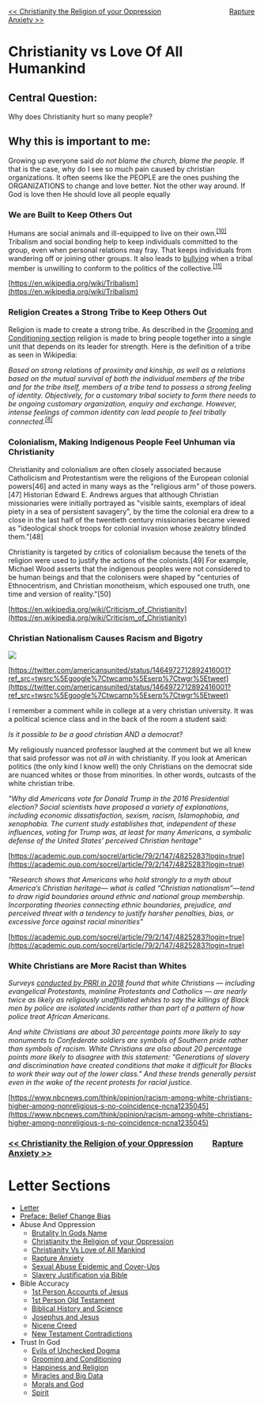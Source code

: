 [<< Christianity the Religion of your Oppression](https://letter-to-christian-scholars.github.io/Letter-to-Christian-Scholars/Christianity-The-Religion-Of-Your-Oppression.html)
&nbsp;&nbsp;&nbsp;&nbsp;&nbsp;&nbsp;&nbsp;&nbsp;&nbsp;&nbsp;&nbsp;&nbsp;&nbsp;&nbsp;&nbsp;&nbsp;&nbsp;&nbsp;&nbsp;&nbsp;&nbsp;&nbsp;&nbsp;&nbsp;&nbsp;&nbsp;&nbsp;&nbsp;&nbsp;&nbsp;&nbsp;&nbsp;&nbsp; 
[Rapture Anxiety >>](https://letter-to-christian-scholars.github.io/Letter-to-Christian-Scholars/Rapture-Anxiety.html)

# **Christianity vs Love Of All Humankind**
## **Central Question:**

Why does Christianity hurt so many people?


## **Why this is important to me:**

Growing up everyone said *do not blame the church, blame the people.* If that is the case, why do I see so much pain caused by christian organizations. It often seems like the PEOPLE are the ones pushing the ORGANIZATIONS to change and love better. Not the other way around. If God is love then He should love all people equally


### **We are Built to Keep Others Out**

Humans are social animals and ill-equipped to live on their own.<sup><a href="https://en.wikipedia.org/wiki/Tribalism#cite_note-10">[10]</a></sup> Tribalism and social bonding help to keep individuals committed to the group, even when personal relations may fray. That keeps individuals from wandering off or joining other groups. It also leads to [bullying](https://en.wikipedia.org/wiki/Bullying) when a tribal member is unwilling to conform to the politics of the collective.<sup><a href="https://en.wikipedia.org/wiki/Tribalism#cite_note-11">[11]</a></sup>

[https://en.wikipedia.org/wiki/Tribalism](https://en.wikipedia.org/wiki/Tribalism)


### **Religion Creates a Strong Tribe to Keep Others Out**

Religion is made to create a strong tribe. As described in the [Grooming and Conditioning section](https://letter-to-christian-scholars.github.io/Letter-to-Christian-Scholars/Grooming-And-Conditioning-In-Christianity.html) religion is made to bring people together into a single unit that depends on its leader for strength. Here is the definition of a tribe as seen in Wikipedia: 

*Based on strong relations of proximity and kinship, as well as a relations based on the mutual survival of both the individual members of the tribe and for the tribe itself, members of a tribe tend to possess a strong feeling of identity. Objectively, for a customary tribal society to form there needs to be ongoing customary organization, enquiry and exchange. However, intense feelings of common identity can lead people to feel tribally connected.<sup><a href="https://en.wikipedia.org/wiki/Tribalism#cite_note-8">[8]</a></sup>*


### **Colonialism, Making Indigenous People Feel Unhuman via Christianity** 
Christianity and colonialism are often closely associated because Catholicism and Protestantism were the religions of the European colonial powers[46] and acted in many ways as the "religious arm" of those powers.[47] Historian Edward E. Andrews argues that although Christian missionaries were initially portrayed as "visible saints, exemplars of ideal piety in a sea of persistent savagery", by the time the colonial era drew to a close in the last half of the twentieth century missionaries became viewed as "ideological shock troops for colonial invasion whose zealotry blinded them."[48]

Christianity is targeted by critics of colonialism because the tenets of the religion were used to justify the actions of the colonists.[49] For example, Michael Wood asserts that the indigenous peoples were not considered to be human beings and that the colonisers were shaped by "centuries of Ethnocentrism, and Christian monotheism, which espoused one truth, one time and version of reality."[50]

[https://en.wikipedia.org/wiki/Criticism_of_Christianity](https://en.wikipedia.org/wiki/Criticism_of_Christianity)


### **Christian Nationalism Causes Racism and Bigotry**

![](/assets/images/whitechristiannationalism.png)

[https://twitter.com/americansunited/status/1464972712892416001?ref_src=twsrc%5Egoogle%7Ctwcamp%5Eserp%7Ctwgr%5Etweet](https://twitter.com/americansunited/status/1464972712892416001?ref_src=twsrc%5Egoogle%7Ctwcamp%5Eserp%7Ctwgr%5Etweet)

I remember a comment while in college at a very christian university. It was a political science class and in the back of the room a student said:

*Is it possible to be a good christian AND a democrat?*

My religiously nuanced professor laughed at the comment but we all knew that said professor was not *all in* with christianity. If you look at American politics (the only kind I know well) the only Christians on the democrat side are nuanced whites or those from minorities. In other words, outcasts of the white christian tribe. 

*"Why did Americans vote for Donald Trump in the 2016 Presidential election? Social scientists have proposed a variety of explanations, including economic dissatisfaction, sexism, racism, Islamophobia, and xenophobia. The current study establishes that, independent of these influences, voting for Trump was, at least for many Americans, a symbolic defense of the United States’ perceived Christian heritage"*

[https://academic.oup.com/socrel/article/79/2/147/4825283?login=true](https://academic.oup.com/socrel/article/79/2/147/4825283?login=true)

*"Research shows that Americans who hold strongly to a myth about America’s Christian heritage— what is called “Christian nationalism”—tend to draw rigid boundaries around ethnic and national group membership. Incorporating theories connecting ethnic boundaries, prejudice, and perceived threat with a tendency to justify harsher penalties, bias, or excessive force against racial minorities"*

[https://academic.oup.com/socrel/article/79/2/147/4825283?login=true](https://academic.oup.com/socrel/article/79/2/147/4825283?login=true)


### **White Christians are More Racist than Whites**
*Surveys [conducted by PRRI in 2018](https://www.prri.org/research/partisan-polarization-dominates-trump-era-findings-from-the-2018-american-values-survey/) found that white Christians — including evangelical Protestants, mainline Protestants and Catholics — are nearly twice as likely as religiously unaffiliated whites to say the killings of Black men by police are isolated incidents rather than part of a pattern of how police treat African Americans.*

*And white Christians are about 30 percentage points more likely to say monuments to Confederate soldiers are symbols of Southern pride rather than symbols of racism. White Christians are also about 20 percentage points more likely to disagree with this statement: "Generations of slavery and discrimination have created conditions that make it difficult for Blacks to work their way out of the lower class." And these trends generally persist even in the wake of the recent protests for racial justice.*

[https://www.nbcnews.com/think/opinion/racism-among-white-christians-higher-among-nonreligious-s-no-coincidence-ncna1235045](https://www.nbcnews.com/think/opinion/racism-among-white-christians-higher-among-nonreligious-s-no-coincidence-ncna1235045)

### [<< Christianity the Religion of your Oppression](https://letter-to-christian-scholars.github.io/Letter-to-Christian-Scholars/Christianity-The-Religion-Of-Your-Oppression.html)&nbsp;&nbsp;&nbsp;&nbsp;&nbsp;&nbsp;&nbsp;&nbsp;&nbsp;&nbsp;[Rapture Anxiety >>](https://letter-to-christian-scholars.github.io/Letter-to-Christian-Scholars/Rapture-Anxiety.html)


# Letter Sections
- [Letter](https://letter-to-christian-scholars.github.io/Letter-to-Christian-Scholars/index.html)
- [Preface: Belief Change Bias](https://letter-to-christian-scholars.github.io/Letter-to-Christian-Scholars/preface.html)
- Abuse And Oppression
  * [Brutality In Gods Name](https://letter-to-christian-scholars.github.io/Letter-to-Christian-Scholars/Brutality-In-Gods-Name.html)
  * [Christianity the Religion of your Oppression](https://letter-to-christian-scholars.github.io/Letter-to-Christian-Scholars/Christianity-The-Religion-Of-Your-Oppression.html)
  * [Christianity Vs Love of All Mankind](https://letter-to-christian-scholars.github.io/Letter-to-Christian-Scholars/Christianity-vs-Love-Of-All-Humankind.html)
  * [Rapture Anxiety](https://letter-to-christian-scholars.github.io/Letter-to-Christian-Scholars/Rapture-Anxiety.html)
  * [Sexual Abuse Epidemic and Cover-Ups](https://letter-to-christian-scholars.github.io/Letter-to-Christian-Scholars/Sexual-Abuse-Epidemic-And-Cover-Ups.html)
  * [Slavery Justification via Bible](https://letter-to-christian-scholars.github.io/Letter-to-Christian-Scholars/Slavery-Justification-Via-Bible.html)
- Bible Accuracy
  * [1st Person Accounts of Jesus](https://letter-to-christian-scholars.github.io/Letter-to-Christian-Scholars/1st-Person-Accounts-Of-Jesus.html)
  * [1st Person Old Testament](https://letter-to-christian-scholars.github.io/Letter-to-Christian-Scholars/1st-Person-Old-Testament.html)
  * [Biblical History and Science](https://letter-to-christian-scholars.github.io/Letter-to-Christian-Scholars/Biblical-History-And-Science.html)
  * [Josephus and Jesus](https://letter-to-christian-scholars.github.io/Letter-to-Christian-Scholars/Josephus-And-Jesus.html)
  * [Nicene Creed](https://letter-to-christian-scholars.github.io/Letter-to-Christian-Scholars/Nicene-Creed.html)
  * [New Testament Contradictions](https://letter-to-christian-scholars.github.io/Letter-to-Christian-Scholars/New-Testament-Contradictions.html)
- Trust In God
  * [Evils of Unchecked Dogma](https://letter-to-christian-scholars.github.io/Letter-to-Christian-Scholars/Evils-Of-Unchecked-Dogma.html)
  * [Grooming and Conditioning](https://letter-to-christian-scholars.github.io/Letter-to-Christian-Scholars/Grooming-And-Conditioning-In-Christianity.html)
  * [Happiness and Religion](https://letter-to-christian-scholars.github.io/Letter-to-Christian-Scholars/Happiness-And-Religion.html)
  * [Miracles and Big Data](https://letter-to-christian-scholars.github.io/Letter-to-Christian-Scholars/Miracles-And-Big-Data.html)
  * [Morals and God](https://letter-to-christian-scholars.github.io/Letter-to-Christian-Scholars/Morals-And-God.html)
  * [Spirit](https://letter-to-christian-scholars.github.io/Letter-to-Christian-Scholars/Spirit.html)
